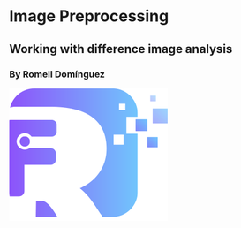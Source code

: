 # Image Preprocessing

## Working with difference image analysis

### By Romell Domínguez
[![](snapshot/icono.png)](https://www.romellfudi.com/)

